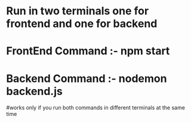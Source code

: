 # Run in two terminals one for frontend and one for backend

# FrontEnd Command :- npm start
# Backend Command :- nodemon backend.js

#works only if you run both commands in different terminals at the same time
